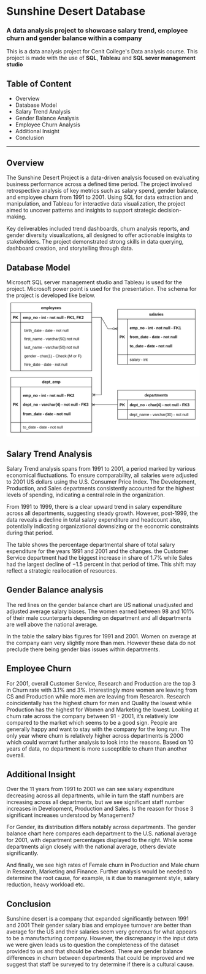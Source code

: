 # Sunshine Desert Database

### A data analysis project to showcase salary trend, employee churn and gender balance within a company

This is a data analysis project for Cenit College's Data analysis course. This project is made with the use of **SQL**, **Tableau** and **SQL sever management studio**
## **Table of Content**
* Overview
* Database Model
* Salary Trend Analysis
* Gender Balance Analysis
* Employee Churn Analysis
* Additional Insight
* Conclusion

***
## **Overview**
The Sunshine Desert Project is a data-driven analysis focused on evaluating business performance across a defined time period. The project involved retrospective analysis of key metrics such as salary spend, gender balance, and employee churn from 1991 to 2001. Using SQL for data extraction and manipulation, and Tableau for interactive data visualization, the project aimed to uncover patterns and insights to support strategic decision-making.

Key deliverables included trend dashboards, churn analysis reports, and gender diversity visualizations, all designed to offer actionable insights to stakeholders. The project demonstrated strong skills in data querying, dashboard creation, and storytelling through data.

## **Database Model**
Microsoft SQL server management studio and Tableau is used for the project. Microsoft power point is used for the presentation.
The schema for the project is developed like below.
![image](Sunshine_Desert_ERG.png)

## **Salary Trend Analysis**
Salary Trend analysis spans from 1991 to 2001, a period marked by various economical fluctuations. 
To ensure comparability, all salaries were adjusted to 2001 US dollars using the U.S. Consumer Price Index.
The Development, Production, and Sales departments consistently accounted for the highest levels of spending, indicating a central role in the organization.

From 1991 to 1999, there is a clear upward trend in salary expenditure across all departments, suggesting steady growth. However, post-1999, the data reveals a decline in total salary expenditure and headcount also, potentially indicating organizational downsizing or the economic constraints during that period.

The table shows the percentage departmental share of total salary expenditure for the years 1991 and 2001 and the changes. the Customer Service department had the biggest increase in share of 1.7% while Sales had the largest decline of −1.5 percent in that period of time. This shift may reflect a strategic reallocation of resources.

## **Gender Balance analysis**
The red lines on the gender balance chart are US national unadjusted and adjusted average salary biases. The women earned between 98 and 101% of their male counterparts depending on department and all departments are well above the national average.

In the table the salary bias figures for 1991 and 2001. Women on average at the company earn very slightly more than men. However these data do not preclude there being gender bias issues within departments.

## **Employee Churn**
For 2001, overall Customer Service, Research and Production are the top 3 in Churn rate with 3.1% and 3%. Interestingly more women are leaving from CS and Production while more men are leaving from Research. Research coincidentally has the highest churn for men and Quality the lowest while Production has the highest for Women and Marketing the lowest.
Looking at churn rate across the company between 91 - 2001, it’s relatively low compared to the market which seems to be a good sign. People are generally happy and want to stay with the company for the long run. The only year where churn is relatively higher across departments is 2000 which could warrant further analysis to look into the reasons. Based on 10 years of data, no department is more susceptible to churn than another overall.

## **Additional Insight**
Over the 11 years from 1991 to 2001 we can see salary expenditure decreasing across all departments, while in turn the staff numbers are increasing across all departments, but we see significant staff number increases in Development, Production and Sales.  Is the reason for those 3 significant increases understood by Management?

For Gender, its distribution differs notably across departments. The gender balance chart here compares each department to the U.S. national average for 2001, with department percentages displayed to the right. While some departments align closely with the national average, others deviate significantly.

And finally, we see high rates of Female churn in Production and Male churn in Research, Marketing and Finance. Further analysis would be needed to determine the root cause, for example, is it due to management style, salary reduction, heavy workload etc.

## **Conclusion**
Sunshine desert is a company that expanded significantly between 1991 and 2001
Their gender salary bias and employee turnover are better than average for the US and their salaries seem very generous for what appears to be a manufacturing company.
However, the discrepancy in the input data we were given leads us to question the completeness of the dataset provided to us and that should be checked.
There are gender balance differences in churn between departments that could be improved and we suggest that staff be surveyed to try determine if there is a cultural cause.







